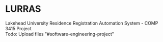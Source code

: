 # LURRAS
Lakehead University Residence Registration Automation System  - COMP 3415 Project
<br>
Todo:
Upload files
"#software-engineering-project"
